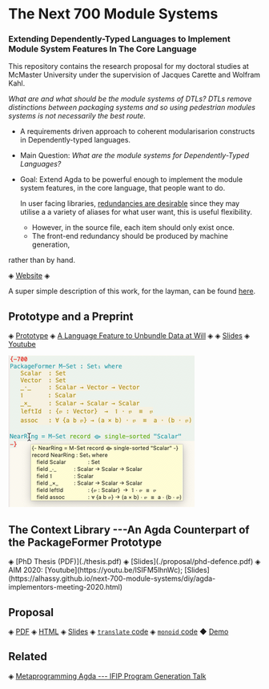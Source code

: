 <h1> The Next 700 Module Systems </h1>

<h3> Extending Dependently-Typed Languages to Implement Module System Features In The Core Language </h3>

This repository contains the research proposal for my doctoral studies at McMaster University
under the supervision of Jacques Carette and Wolfram Kahl.

*What are and what should be the module systems of DTLs?*
*DTLs remove distinctions between packaging systems and so*
*using pedestrian modules systems is not necessarily the best route.*

-   A requirements driven approach to coherent modularisarion constructs in Dependently-typed languages.
-   Main Question: *What are the module systems for Dependently-Typed Languages?*
-   Goal: Extend Agda to be powerful enough to implement the module system features, in the core language, that people want to do.

    In user facing libraries, [redundancies are desirable](https://inf.ug.edu.pl/~schwarzw/papers/mkm2010.pdf)
    since they may utilise a a variety of aliases for what user want, this is useful
    flexibility.

    -   However, in the source file, each item should only exist once.
    -   The front-end redundancy should be produced by machine generation,

rather than by hand.

◈ [Website](https://alhassy.github.io/next-700-module-systems/) ◈

A super simple description of this work, for the layman, can be found [here](https://alhassy.github.io/three_minutes/).

<h2> Prototype and a Preprint </h2>

◈ [Prototype](./prototype/package-former.html)
◈ [A Language Feature to Unbundle Data at Will](./papers/gpce19_a_language_feature_to_unbundle_data_at_will.pdf) ◈
◈ [Slides](https://alhassy.github.io/next-700-module-systems/papers/GPCE2019_unbundle_slides.pdf)
◈ [Youtube](https://youtu.be/xLHgN0dOZ6E)


![](./papers/gpce19-mousing-over.png)

<h2> The Context Library ---An Agda Counterpart of the PackageFormer Prototype </h2>
◈ [PhD Thesis (PDF)](./thesis.pdf)
◈ [Slides](./proposal/phd-defence.pdf)
◈ AIM 2020: [Youtube](https://youtu.be/lSIFM5lhnWc); [Slides](https://alhassy.github.io/next-700-module-systems/diy/agda-implementors-meeting-2020.html)

<h2> Proposal </h2>

◈ [PDF](./proposal/thesis-proposal.pdf)
◈ [HTML](./proposal/thesis-proposal.html)
◈ [Slides](./proposal/defence-slides.html)
◈ [`translate` code](./proposal/translate_functions.agda.html)
◈ [`monoid` code](./proposal/monoid_renditions.agda.html)
◆ [Demo](https://www.youtube.com/watch?v=NYOOF9xKBz8&feature=youtu.be)

<h2> Related </h2>

◈ [Metaprogramming Agda --- IFIP Program Generation Talk ](./papers/JC_Program_Generation_Talk_IFIP.pdf)
